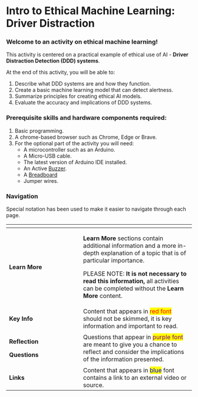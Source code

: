 # Intro to Ethical Machine Learning: Driver Distraction

### Welcome to an activity on ethical machine learning!&#x20;

This activity is centered on a practical example of ethical use of AI - **Driver Distraction Detection (DDD) systems**.

At the end of this activity, you will be able to: &#x20;

1. Describe what DDD systems are and how they function. &#x20;
2. Create a basic machine learning model that can detect alertness.
3. Summarize principles for creating ethical AI models.&#x20;
4. Evaluate the accuracy and implications of DDD systems. &#x20;

### Prerequisite skills and hardware components required:&#x20;

1. Basic programming.&#x20;
2. A chrome-based browser such as Chrome, Edge or Brave. &#x20;
3. For the optional part of the activity you will need:&#x20;
   * A microcontroller such as an Arduino.
   * A Micro-USB cable.
   * The latest version of Arduino IDE installed.
   * An Active [Buzzer](https://www.circuitbasics.com/what-is-a-buzzer/).
   * A [Breadboard](https://learn.sparkfun.com/tutorials/how-to-use-a-breadboard/all)&#x20;
   * Jumper wires.

### Navigation

Special notation has been used to make it easier to navigate through each page.&#x20;

<table data-header-hidden><thead><tr><th width="185"></th><th></th></tr></thead><tbody><tr><td><strong>Learn More</strong></td><td><p><strong>Learn More</strong> sections contain additional information and a more in-depth explanation of a topic that is of particular importance. </p><p></p><p>PLEASE NOTE: <strong>It is not necessary to read this information,</strong> all activities can be completed without the <strong>Learn More</strong> content. </p></td></tr><tr><td><strong>Key Info</strong></td><td>Content that appears in <mark style="color:red;">red font</mark> should not be skimmed, it is key information and important to read. </td></tr><tr><td><p><strong>Reflection</strong> </p><p><strong>Questions</strong></p></td><td>Questions that appear in <mark style="color:purple;">purple font</mark> are meant to give you a chance to reflect and consider the implications of the information presented. </td></tr><tr><td><strong>Links</strong></td><td>Content that appears in <mark style="color:blue;">blue</mark> font contains a link to an external video or source. </td></tr></tbody></table>

